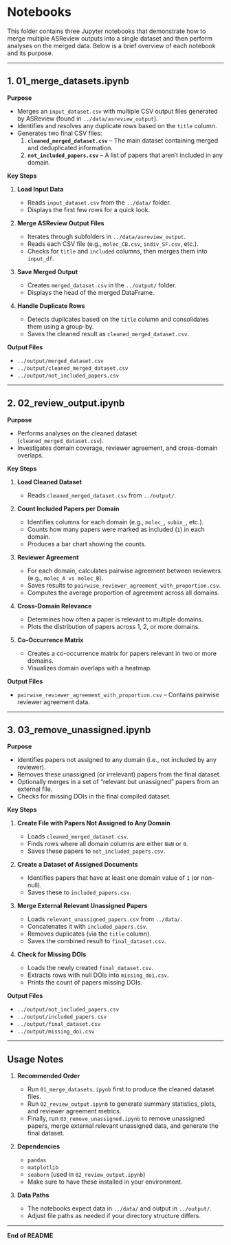 # Notebooks

This folder contains three Jupyter notebooks that demonstrate how to merge multiple ASReview outputs into a single dataset and then perform analyses on the merged data. Below is a brief overview of each notebook and its purpose.

---

## 1. **01_merge_datasets.ipynb**

**Purpose**  
- Merges an `input_dataset.csv` with multiple CSV output files generated by ASReview (found in `../data/asreview_output`).
- Identifies and resolves any duplicate rows based on the `title` column.
- Generates two final CSV files:
  1. **`cleaned_merged_dataset.csv`** – The main dataset containing merged and deduplicated information.
  2. **`not_included_papers.csv`** – A list of papers that aren’t included in any domain.

**Key Steps**  
1. **Load Input Data**  
   - Reads `input_dataset.csv` from the `../data/` folder.
   - Displays the first few rows for a quick look.

2. **Merge ASReview Output Files**  
   - Iterates through subfolders in `../data/asreview_output`.
   - Reads each CSV file (e.g., `molec_CB.csv`, `indiv_SF.csv`, etc.).
   - Checks for `title` and `included` columns, then merges them into `input_df`.

3. **Save Merged Output**  
   - Creates `merged_dataset.csv` in the `../output/` folder.
   - Displays the head of the merged DataFrame.

4. **Handle Duplicate Rows**  
   - Detects duplicates based on the `title` column and consolidates them using a group-by.
   - Saves the cleaned result as `cleaned_merged_dataset.csv`.

**Output Files**  
- `../output/merged_dataset.csv`
- `../output/cleaned_merged_dataset.csv`
- `../output/not_included_papers.csv`

---

## 2. **02_review_output.ipynb**

**Purpose**  
- Performs analyses on the cleaned dataset (`cleaned_merged_dataset.csv`).
- Investigates domain coverage, reviewer agreement, and cross-domain overlaps.

**Key Steps**  
1. **Load Cleaned Dataset**  
   - Reads `cleaned_merged_dataset.csv` from `../output/`.

2. **Count Included Papers per Domain**  
   - Identifies columns for each domain (e.g., `molec_`, `subin_`, etc.).
   - Counts how many papers were marked as included (`1`) in each domain.
   - Produces a bar chart showing the counts.

3. **Reviewer Agreement**  
   - For each domain, calculates pairwise agreement between reviewers (e.g., `molec_A vs molec_B`).
   - Saves results to `pairwise_reviewer_agreement_with_proportion.csv`.
   - Computes the average proportion of agreement across all domains.

4. **Cross-Domain Relevance**  
   - Determines how often a paper is relevant to multiple domains.
   - Plots the distribution of papers across 1, 2, or more domains.

5. **Co-Occurrence Matrix**  
   - Creates a co-occurrence matrix for papers relevant in two or more domains.
   - Visualizes domain overlaps with a heatmap.

**Output Files**  
- `pairwise_reviewer_agreement_with_proportion.csv` – Contains pairwise reviewer agreement data.

---

## 3. **03_remove_unassigned.ipynb**

**Purpose**  
- Identifies papers not assigned to any domain (i.e., not included by any reviewer).
- Removes these unassigned (or irrelevant) papers from the final dataset.
- Optionally merges in a set of “relevant but unassigned” papers from an external file.
- Checks for missing DOIs in the final compiled dataset.

**Key Steps**  
1. **Create File with Papers Not Assigned to Any Domain**  
   - Loads `cleaned_merged_dataset.csv`.
   - Finds rows where all domain columns are either `NaN` or `0`.
   - Saves these papers to `not_included_papers.csv`.

2. **Create a Dataset of Assigned Documents**  
   - Identifies papers that have at least one domain value of `1` (or non-null).
   - Saves these to `included_papers.csv`.

3. **Merge External Relevant Unassigned Papers**  
   - Loads `relevant_unassigned_papers.csv` from `../data/`.
   - Concatenates it with `included_papers.csv`.
   - Removes duplicates (via the `title` column).
   - Saves the combined result to `final_dataset.csv`.

4. **Check for Missing DOIs**  
   - Loads the newly created `final_dataset.csv`.
   - Extracts rows with null DOIs into `missing_doi.csv`.
   - Prints the count of papers missing DOIs.

**Output Files**  
- `../output/not_included_papers.csv`  
- `../output/included_papers.csv`  
- `../output/final_dataset.csv`  
- `../output/missing_doi.csv`

---

## Usage Notes

1. **Recommended Order**  
   - Run `01_merge_datasets.ipynb` first to produce the cleaned dataset files.
   - Run `02_review_output.ipynb` to generate summary statistics, plots, and reviewer agreement metrics.
   - Finally, run `03_remove_unassigned.ipynb` to remove unassigned papers, merge external relevant unassigned data, and generate the final dataset.  

2. **Dependencies**  
   - `pandas`
   - `matplotlib`
   - `seaborn` (used in `02_review_output.ipynb`)
   - Make sure to have these installed in your environment.

3. **Data Paths**  
   - The notebooks expect data in `../data/` and output in `../output/`.
   - Adjust file paths as needed if your directory structure differs.

---

**End of README**  